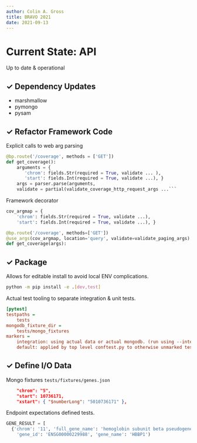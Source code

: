 ```yaml
---
author: Colin A. Gross
title: BRAVO 2021
date: 2021-09-13
---
```


# Current State: API
Up to date & operational

## ✓ Dependency Updates
- marshmallow 
- pymongo
- pysam

## ✓ Refactor Framework Code

Explicit calls to web arg parsing
```python
@bp.route('/coverage', methods = ['GET'])
def get_coverage():
    arguments = {
       'chrom': fields.Str(required = True, validate ... ),
       'start': fields.Int(required = True, validate ...), }
    args = parser.parse(arguments,
    validate = partial(validate_coverage_http_request_args ...```
```

Framework decorator
```python
cov_argmap = {
    'chrom': fields.Str(required = True, validate ...),
    'start': fields.Int(required = True, validate ...), }

@bp.route('/coverage', methods=['GET'])
@use_args(cov_argmap, location='query', validate=validate_paging_args)
def get_coverage(args):
```

## ✓ Package
Allows for editable install to avoid local ENV complications.
```sh
python -m pip install -e .[dev,test]
```

Actual test tooling to separate integration & unit tests.
```ini
[pytest]
testpaths =
    tests
mongodb_fixture_dir = 
    tests/mongo_fixtures
markers =
    integration: using actual data or actual mongodb. (run using --integration)
    default: applied by top level conftest.py to otherwise unmarked tests.
```

## ✓ Define I/O Data
Mongo fixtures `tests/fixtures/genes.json`
```json
    "chrom": "5",
    "start": 10736171,
    "xstart": { "$numberLong": "5010736171" },
```

Endpoint expectations defined tests.
```python
GENE_RESULT = [
  {'chrom': '11', 'full_gene_name': 'hemoglobin subunit beta pseudogene 1',
    'gene_id': 'ENSG00000229988', 'gene_name': 'HBBP1')
```
